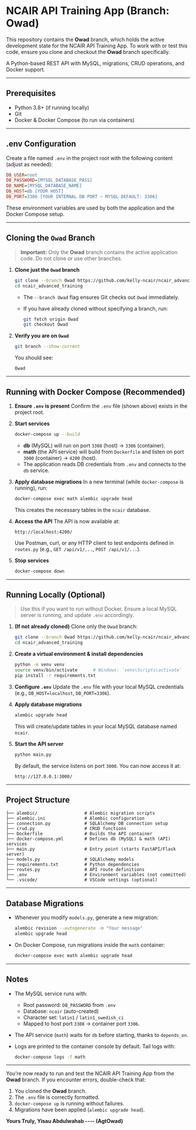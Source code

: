 
# NCAIR API Training App (Branch: Owad)

This repository contains the **Owad** branch, which holds the active development state for the NCAIR API Training App. To work with or test this code, ensure you clone and checkout the **Owad** branch specifically.

A Python-based REST API with MySQL, migrations, CRUD operations, and Docker support.

---

## Prerequisites

* Python 3.8+ (if running locally)
* Git
* Docker & Docker Compose (to run via containers)

---

## .env Configuration

Create a file named `.env` in the project root with the following content (adjust as needed):

```ini
DB_USER=root
DB_PASSWORD=[MYSQL_DATABASE_PASS]
DB_NAME=[MYSQL_DATABASE_NAME]
DB_HOST=db [YOUR HOST]
DB_PORT=3306 [YOUR INTERNAL DB PORT ~ MYSQL DEFAULT: 3306]
```

These environment variables are used by both the application and the Docker Compose setup.

---

## Cloning the `Owad` Branch

> **Important:** Only the **Owad** branch contains the active application code. Do not clone or use other branches.

1. **Clone just the `Owad` branch**

   ```bash
   git clone --branch Owad https://github.com/kelly-ncair/ncair_advanced_training.git
   cd ncair_advanced_training
   ```

   * The `--branch Owad` flag ensures Git checks out `Owad` immediately.
   * If you have already cloned without specifying a branch, run:

     ```bash
     git fetch origin Owad
     git checkout Owad
     ```

2. **Verify you are on `Owad`**

   ```bash
   git branch --show-current
   ```

   You should see:

   ```
   Owad
   ```

---

## Running with Docker Compose (Recommended)

1. **Ensure `.env` is present**
   Confirm the `.env` file (shown above) exists in the project root.

2. **Start services**

   ```bash
   docker-compose up --build
   ```

   * **db** (MySQL) will run on port `3308` (host) → `3306` (container).
   * **math** (the API service) will build from `Dockerfile` and listen on port `3000` (container) → `4200` (host).
   * The application reads DB credentials from `.env` and connects to the `db` service.

3. **Apply database migrations**
   In a new terminal (while `docker-compose` is running), run:

   ```bash
   docker-compose exec math alembic upgrade head
   ```

   This creates the necessary tables in the `ncair` database.

4. **Access the API**
   The API is now available at:

   ```
   http://localhost:4200/
   ```

   Use Postman, curl, or any HTTP client to test endpoints defined in `routes.py` (e.g., `GET /api/v1/...`, `POST /api/v1/...`).

5. **Stop services**

   ```bash
   docker-compose down
   ```

---

## Running Locally (Optional)

> Use this if you want to run without Docker. Ensure a local MySQL server is running, and update `.env` accordingly.

1. **(If not already cloned)** Clone only the `Owad` branch:

   ```bash
   git clone --branch Owad https://github.com/kelly-ncair/ncair_advanced_training.git
   cd ncair_advanced_training
   ```

2. **Create a virtual environment & install dependencies**

   ```bash
   python -m venv venv
   source venv/bin/activate      # Windows: `venv\Scripts\activate`
   pip install -r requirements.txt
   ```

3. **Configure `.env`**
   Update the `.env` file with your local MySQL credentials (e.g., `DB_HOST=localhost`, `DB_PORT=3306`).

4. **Apply database migrations**

   ```bash
   alembic upgrade head
   ```

   This will create/update tables in your local MySQL database named `ncair`.

5. **Start the API server**

   ```bash
   python main.py
   ```

   By default, the service listens on port `3000`. You can now access it at:

   ```
   http://127.0.0.1:3000/
   ```

---

## Project Structure

```
├── alembic/                  # Alembic migration scripts
├── alembic.ini               # Alembic configuration
├── connection.py             # SQLAlchemy DB connection setup
├── crud.py                   # CRUD functions
├── Dockerfile                # Builds the API container
├── docker-compose.yml        # Defines db (MySQL) & math (API) services
├── main.py                   # Entry point (starts FastAPI/Flask server)
├── models.py                 # SQLAlchemy models
├── requirements.txt          # Python dependencies
├── routes.py                 # API route definitions
├── .env                      # Environment variables (not committed)
└── .vscode/                  # VSCode settings (optional)
```

---

## Database Migrations

* Whenever you modify `models.py`, generate a new migration:

  ```bash
  alembic revision --autogenerate -m "Your message"
  alembic upgrade head
  ```
* On Docker Compose, run migrations inside the `math` container:

  ```bash
  docker-compose exec math alembic upgrade head
  ```

---

## Notes

* The MySQL service runs with:

  * Root password: `DB_PASSWORD` from `.env`
  * Database: `ncair` (auto-created)
  * Character set: `latin1` / `latin1_swedish_ci`
  * Mapped to host port `3308` → container port `3306`.
* The API service (`math`) waits for `db` before starting, thanks to `depends_on`.
* Logs are printed to the container console by default. Tail logs with:

  ```bash
  docker-compose logs -f math
  ```

---

You’re now ready to run and test the NCAIR API Training App from the **Owad** branch. If you encounter errors, double-check that:

1. You cloned the **Owad** branch.
2. The `.env` file is correctly formatted.
3. `docker-compose up` is running without failures.
4. Migrations have been applied (`alembic upgrade head`).

**Yours Truly, Yisau Abdulwahab ---- (AgtOwad)**